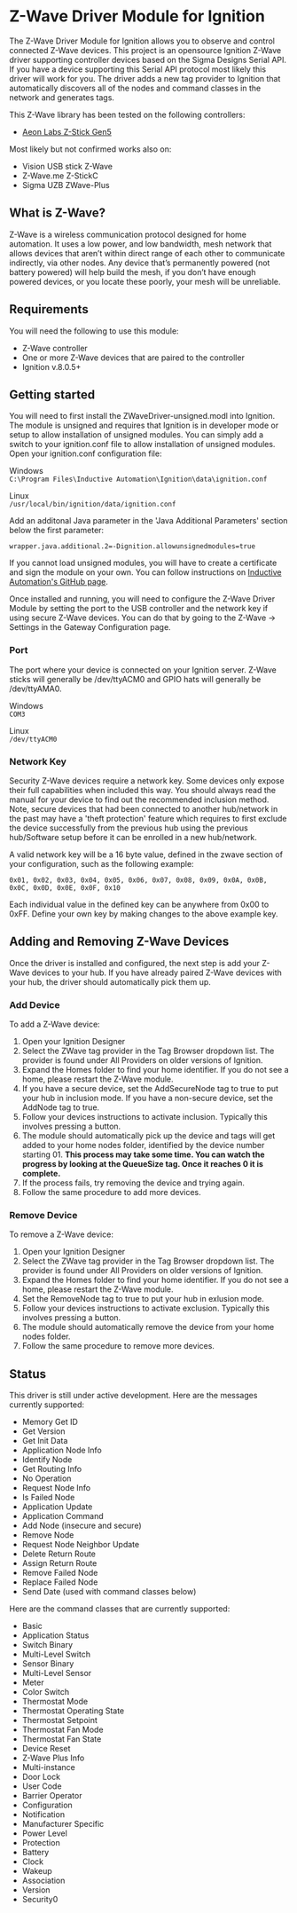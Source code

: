 # Z-Wave Driver Module for Ignition
The Z-Wave Driver Module for Ignition allows you to observe and control connected Z-Wave devices. This project is an opensource Ignition Z-Wave driver supporting controller devices based on the Sigma Designs Serial API. If you have a device supporting this Serial API protocol most likely this driver will work for you. The driver adds a new tag provider to Ignition that automatically discovers all of the nodes and command classes in the network and generates tags.

This Z-Wave library has been tested on the following controllers:  

- [Aeon Labs Z-Stick Gen5](https://aeotec.com/z-wave-usb-stick/)

Most likely but not confirmed works also on:

- Vision USB stick Z-Wave
- Z-Wave.me Z-StickC
- Sigma UZB ZWave-Plus

## What is Z-Wave?
Z-Wave is a wireless communication protocol designed for home automation. It uses a low power, and low bandwidth, mesh network that allows devices that aren’t within direct range of each other to communicate indirectly, via other nodes. Any device that’s permanently powered (not battery powered) will help build the mesh, if you don’t have enough powered devices, or you locate these poorly, your mesh will be unreliable.

## Requirements
You will need the following to use this module:

 - Z-Wave controller
 - One or more Z-Wave devices that are paired to the controller
 - Ignition v.8.0.5+

## Getting started
You will need to first install the ZWaveDriver-unsigned.modl into Ignition. The module is unsigned and requires that Ignition is in developer mode or setup to allow installation of unsigned modules. You can simply add a switch to your ignition.conf file to allow installation of unsigned modules. Open your ignition.conf configuration file:

Windows  
`C:\Program Files\Inductive Automation\Ignition\data\ignition.conf`

Linux  
`/usr/local/bin/ignition/data/ignition.conf`

Add an additonal Java parameter in the 'Java Additional Parameters' section below the first parameter:

`wrapper.java.additional.2=-Dignition.allowunsignedmodules=true`

If you cannot load unsigned modules, you will have to create a certificate and sign the module on your own. You can follow instructions on [Inductive Automation's GitHub page](https://github.com/inductiveautomation/module-signer).

Once installed and running, you will need to configure the Z-Wave Driver Module by setting the port to the USB controller and the network key if using secure Z-Wave devices. You can do that by going to the Z-Wave -> Settings in the Gateway Configuration page.

### Port
The port where your device is connected on your Ignition server. Z-Wave sticks will generally be /dev/ttyACM0 and GPIO hats will generally be /dev/ttyAMA0.

Windows  
`COM3`

Linux  
`/dev/ttyACM0`

### Network Key
Security Z-Wave devices require a network key. Some devices only expose their full capabilities when included this way. You should always read the manual for your device to find out the recommended inclusion method. Note, secure devices that had been connected to another hub/network in the past may have a 'theft protection' feature which requires to first exclude the device successfully from the previous hub using the previous hub/Software setup before it can be enrolled in a new hub/network.

A valid network key will be a 16 byte value, defined in the zwave section of your configuration, such as the following example:

`0x01, 0x02, 0x03, 0x04, 0x05, 0x06, 0x07, 0x08, 0x09, 0x0A, 0x0B, 0x0C, 0x0D, 0x0E, 0x0F, 0x10`

Each individual value in the defined key can be anywhere from 0x00 to 0xFF. Define your own key by making changes to the above example key.

## Adding and Removing Z-Wave Devices
Once the driver is installed and configured, the next step is add your Z-Wave devices to your hub. If you have already paired Z-Wave devices with your hub, the driver should automatically pick them up. 

### Add Device
To add a Z-Wave device:
1. Open your Ignition Designer
2. Select the ZWave tag provider in the Tag Browser dropdown list. The provider is found under All Providers on older versions of Ignition.
3. Expand the Homes folder to find your home identifier. If you do not see a home, please restart the Z-Wave module.
4. If you have a secure device, set the AddSecureNode tag to true to put your hub in inclusion mode. If you have a non-secure device, set the AddNode tag to true. 
5. Follow your devices instructions to activate inclusion. Typically this involves pressing a button.
6. The module should automatically pick up the device and tags will get added to your home nodes folder, identified by the device number starting 01. **This process may take some time. You can watch the progress by looking at the QueueSize tag. Once it reaches 0 it is complete.**
7. If the process fails, try removing the device and trying again.
8. Follow the same procedure to add more devices.

### Remove Device
To remove a Z-Wave device:
1. Open your Ignition Designer
2. Select the ZWave tag provider in the Tag Browser dropdown list. The provider is found under All Providers on older versions of Ignition.
3. Expand the Homes folder to find your home identifier. If you do not see a home, please restart the Z-Wave module.
4. Set the RemoveNode tag to true to put your hub in exlusion mode.
5. Follow your devices instructions to activate exclusion. Typically this involves pressing a button.
6. The module should automatically remove the device from your home nodes folder.
7. Follow the same procedure to remove more devices.

## Status
This driver is still under active development. Here are the messages currently supported:

- Memory Get ID
- Get Version
- Get Init Data
- Application Node Info
- Identify Node
- Get Routing Info
- No Operation
- Request Node Info
- Is Failed Node
- Application Update
- Application Command
- Add Node (insecure and secure)
- Remove Node
- Request Node Neighbor Update
- Delete Return Route
- Assign Return Route
- Remove Failed Node
- Replace Failed Node
- Send Date (used with command classes below)

Here are the command classes that are currently supported:

- Basic
- Application Status
- Switch Binary
- Multi-Level Switch
- Sensor Binary
- Multi-Level Sensor
- Meter
- Color Switch
- Thermostat Mode
- Thermostat Operating State
- Thermostat Setpoint
- Thermostat Fan Mode
- Thermostat Fan State
- Device Reset
- Z-Wave Plus Info
- Multi-instance
- Door Lock
- User Code
- Barrier Operator
- Configuration
- Notification
- Manufacturer Specific
- Power Level
- Protection
- Battery
- Clock
- Wakeup
- Association
- Version
- Security0
